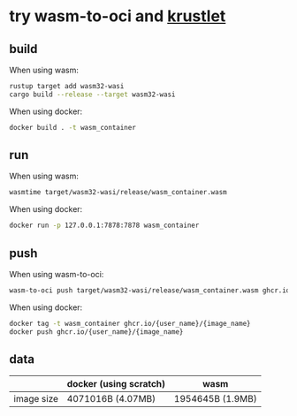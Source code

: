 # try wasm-to-oci and [krustlet](https://docs.krustlet.dev/)

## build
When using wasm:
```sh
rustup target add wasm32-wasi
cargo build --release --target wasm32-wasi
```

When using docker:
```sh
docker build . -t wasm_container
```


## run
When using wasm:
```sh
wasmtime target/wasm32-wasi/release/wasm_container.wasm
```

When using docker:
```sh
docker run -p 127.0.0.1:7878:7878 wasm_container
```

## push
When using wasm-to-oci:
```sh
wasm-to-oci push target/wasm32-wasi/release/wasm_container.wasm ghcr.io/{user_name}/{image_name}
```

When using docker:
```sh
docker tag -t wasm_container ghcr.io/{user_name}/{image_name}
docker push ghcr.io/{user_name}/{image_name}
```

## data
|  | docker (using scratch) | wasm |
| --- | --- | --- |
| image size | 4071016B (4.07MB) | 1954645B (1.9MB) |
